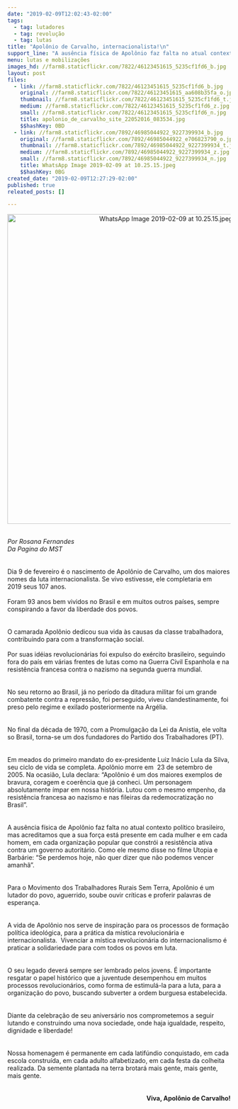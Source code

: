 ```yaml
---
date: "2019-02-09T12:02:43-02:00"
tags:
  - tag: lutadores
  - tag: revolução
  - tag: lutas
title: "Apolônio de Carvalho, internacionalista!\n"
support_line: "A ausência física de Apolônio faz falta no atual contexto político brasileiro, mas acreditamos que a sua força está presente em cada mulher e em cada homem"
menu: lutas e mobilizações
images_hd: //farm8.staticflickr.com/7822/46123451615_5235cf1fd6_b.jpg
layout: post
files:
  - link: //farm8.staticflickr.com/7822/46123451615_5235cf1fd6_b.jpg
    original: //farm8.staticflickr.com/7822/46123451615_aa608b35fa_o.jpg
    thumbnail: //farm8.staticflickr.com/7822/46123451615_5235cf1fd6_t.jpg
    medium: //farm8.staticflickr.com/7822/46123451615_5235cf1fd6_z.jpg
    small: //farm8.staticflickr.com/7822/46123451615_5235cf1fd6_n.jpg
    title: apolonio_de_carvalho_site_22052016_083534.jpg
    $$hashKey: 0BD
  - link: //farm8.staticflickr.com/7892/46985044922_9227399934_b.jpg
    original: //farm8.staticflickr.com/7892/46985044922_e706823790_o.jpg
    thumbnail: //farm8.staticflickr.com/7892/46985044922_9227399934_t.jpg
    medium: //farm8.staticflickr.com/7892/46985044922_9227399934_z.jpg
    small: //farm8.staticflickr.com/7892/46985044922_9227399934_n.jpg
    title: WhatsApp Image 2019-02-09 at 10.25.15.jpeg
    $$hashKey: 0BG
created_date: "2019-02-09T12:27:29-02:00"
published: true
releated_posts: []

---
```

<div>
<p style="text-align:center"><img alt="WhatsApp Image 2019-02-09 at 10.25.15.jpeg" height="700" src="//farm8.staticflickr.com/7892/46985044922_9227399934_b.jpg" width="700" /></p>
</div>

<div>&nbsp;</div>

<div><em>Por Rosana Fernandes<br />
Da Pagina do MST</em></div>

<div>&nbsp;</div>

<div>&nbsp;</div>

<div>Dia 9 de fevereiro &eacute; o&nbsp;nascimento de Apol&ocirc;nio de Carvalho, um dos maiores nomes&nbsp;da&nbsp;luta&nbsp;internacionalista. Se vivo estivesse, ele&nbsp;completaria em 2019&nbsp;seus 107 anos.</div>

<div>&nbsp;</div>

<div>Foram 93 anos bem vividos&nbsp;no Brasil e em muitos outros pa&iacute;ses, sempre conspirando a favor da liberdade dos povos.</div>

<div><br />
<br />
O camarada Apol&ocirc;nio dedicou sua vida &agrave;s causas da classe trabalhadora, contribuindo para com a transforma&ccedil;&atilde;o social.&nbsp;</div>

<div><br />
Por suas id&eacute;ias revolucion&aacute;rias foi expulso do ex&eacute;rcito brasileiro, seguindo fora do pa&iacute;s em v&aacute;rias frentes de lutas como na Guerra Civil Espanhola e na resist&ecirc;ncia francesa contra o nazismo na segunda guerra mundial.</div>

<div>&nbsp;</div>

<div><br />
No seu retorno ao Brasil, j&aacute; no per&iacute;odo da ditadura militar foi um grande combatente contra a repress&atilde;o, foi&nbsp;perseguido, viveu&nbsp;clandestinamente, foi preso pelo regime e&nbsp;exilado&nbsp;posteriormente na Arg&eacute;lia.</div>

<div><br />
<br />
No final da d&eacute;cada de 1970, com a Promulga&ccedil;&atilde;o da Lei da Anistia, ele volta so Brasil,&nbsp;torna-se&nbsp;um dos fundadores do Partido dos Trabalhadores (PT).</div>

<div><br />
<br />
Em meados do primeiro mandato do ex-presidente Luiz In&aacute;cio Lula da Silva, seu&nbsp;ciclo de&nbsp;vida se completa. Apol&ocirc;nio morre em&nbsp;&nbsp;23 de setembro de 2005. Na ocasi&atilde;o, Lula&nbsp;declara: &ldquo;Apol&ocirc;nio &eacute; um dos maiores exemplos de bravura, coragem e coer&ecirc;ncia que j&aacute; conheci. Um personagem absolutamente &iacute;mpar em nossa hist&oacute;ria. Lutou com o mesmo empenho, da resist&ecirc;ncia francesa ao nazismo e nas fileiras da redemocratiza&ccedil;&atilde;o no Brasil&rdquo;.&nbsp;</div>

<div><br />
<br />
A aus&ecirc;ncia f&iacute;sica de Apol&ocirc;nio faz falta no atual contexto pol&iacute;tico brasileiro, mas acreditamos que a sua for&ccedil;a est&aacute; presente em cada mulher e em cada homem, em cada organiza&ccedil;&atilde;o popular que constr&oacute;i a resist&ecirc;ncia ativa contra um governo autorit&aacute;rio. Como ele mesmo disse&nbsp;no filme Utopia e Barb&aacute;rie: &ldquo;Se perdemos hoje, n&atilde;o quer dizer que n&atilde;o podemos vencer amanh&atilde;&rdquo;.</div>

<div><br />
<br />
Para o Movimento dos Trabalhadores Rurais Sem Terra, Apol&ocirc;nio &eacute; um lutador do povo, aguerrido, soube ouvir cr&iacute;ticas e proferir palavras de esperan&ccedil;a.</div>

<div><br />
<br />
A vida de Apol&ocirc;nio nos serve de inspira&ccedil;&atilde;o para os processos de forma&ccedil;&atilde;o pol&iacute;tica ideol&oacute;gica, para a pr&aacute;tica da m&iacute;stica revolucion&aacute;ria e internacionalista.&nbsp; Vivenciar a m&iacute;stica revolucion&aacute;ria do internacionalismo &eacute; praticar a solidariedade para com&nbsp;todos os povos em luta.</div>

<div><br />
<br />
O seu legado dever&aacute; sempre ser lembrado pelos jovens. &Eacute; importante resgatar o papel hist&oacute;rico que a juventude desempenhou em muitos processos revolucion&aacute;rios, como forma de estimul&aacute;-la para a luta, para a organiza&ccedil;&atilde;o do povo, buscando subverter a ordem burguesa estabelecida.</div>

<div><br />
<br />
Diante da celebra&ccedil;&atilde;o de seu anivers&aacute;rio nos comprometemos a seguir lutando e construindo uma nova sociedade, onde haja igualdade, respeito, dignidade e liberdade!</div>

<div><br />
<br />
Nossa homenagem &eacute; permanente em&nbsp;cada latif&uacute;ndio conquistado, em&nbsp;cada escola constru&iacute;da, em&nbsp;cada adulto alfabetizado, em&nbsp;cada festa da colheita realizada. Da semente plantada na terra brotar&aacute; mais gente, mais gente, mais gente.</div>

<div>&nbsp;</div>

<div>&nbsp;</div>

<div style="text-align: right;"><strong>Viva, Apol&ocirc;nio de Carvalho!</strong></div>
